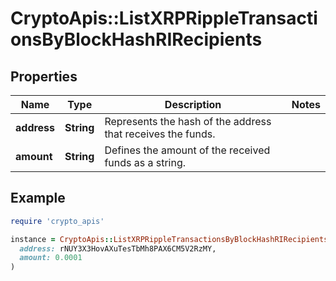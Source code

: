 # CryptoApis::ListXRPRippleTransactionsByBlockHashRIRecipients

## Properties

| Name | Type | Description | Notes |
| ---- | ---- | ----------- | ----- |
| **address** | **String** | Represents the hash of the address that receives the funds. |  |
| **amount** | **String** | Defines the amount of the received funds as a string. |  |

## Example

```ruby
require 'crypto_apis'

instance = CryptoApis::ListXRPRippleTransactionsByBlockHashRIRecipients.new(
  address: rNUY3X3HovAXuTesTbMh8PAX6CM5V2RzMY,
  amount: 0.0001
)
```

